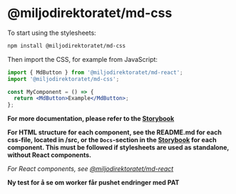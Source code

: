 # @miljodirektoratet/md-css

To start using the stylesheets:

```bash
npm install @miljodirektoratet/md-css
```

Then import the CSS, for example from JavaScript:

```jsx
import { MdButton } from '@miljodirektoratet/md-react';
import '@miljodirektoratet/md-css';

const MyComponent = () => {
  return <MdButton>Example</MdButton>;
};
```

**For more documentation, please refer to the [Storybook](https://miljodir.github.io/md-components/)**

**For HTML structure for each component, see the README.md for each css-file, located in /src, or the `Docs`-section in the [Storybook](https://miljodir.github.io/md-components/) for each component. This must be followed if stylesheets are used as standalone, without React components.**

_For React components, see [@miljodirektoratet/md-react](https://www.npmjs.com/package/@miljodirektoratet/md-react)_

**Ny test for å se om worker får pushet endringer med PAT**
